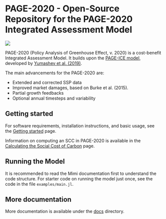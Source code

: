 # PAGE-2020 - Open-Source Repository for the PAGE-2020 Integrated Assessment Model

![](https://github.com/openmodels/MimiPAGE2020.jl/workflows/Run%20CI%20on%20master/badge.svg)

PAGE-2020 (Policy Analysis of Greenhouse Effect, v. 2020) is a
cost-benefit Integrated Assessment Model. It builds upon
the [PAGE-ICE model](https://github.com/openmodels/PAGE-ICE/),
developed by
[Yumashev et al. (2019)](https://www.nature.com/articles/s41467-019-09863-x#Sec14).

The main advancements for the PAGE-2020 are:
 - Extended and corrected SSP data
 - Improved market damages, based on Burke et al. (2015).
 - Partial growth feedbacks
 - Optional annual timesteps and variability

## Getting started

For software requirements, installation instructions, and basic usage,
see the [Getting started](https://github.com/openmodels/PAGE-2020/tree/master/docs/getting-started.md) page.

Information on computing an SCC in PAGE-2020 is available in
the [Calculating the Social Cost of Carbon](https://github.com/openmodels/PAGE-2020/tree/master/docs/calc-scc.md) page.

## Running the Model

It is recommended to read the Mimi documentation first to understand
the code structure. For starter code on running the model just once,
see the code in the file `examples/main.jl`.

## More documentation

More documentation is available under the [docs](https://github.com/openmodels/PAGE-2020/tree/master/docs) directory.
